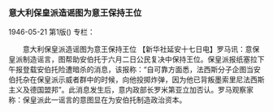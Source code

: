 ### 意大利保皇派造谣图为意王保持王位

1946-05-21
第1版()
专栏：

　　意大利保皇派造谣图为意王保持王位
    【新华社延安十七日电】罗马讯：意保皇派制造谣言，图帮助安伯托于六月二日公民复决中保持王位。保皇派报纸塞拉下午报登载安伯托险遭暗杀的消息，该报称：“自可靠方面悉，法西斯分子企图当安伯托杂在保皇派示威者群中的时候，向他投掷炸弹，因为他已背叛墨索里尼法西斯主义及德国盟邦”。此消息发生后，意内政部长罗米第亚立加否认。罗马观察家称：保皇派此一谣言的意图显在为安伯托制造政治资本。
